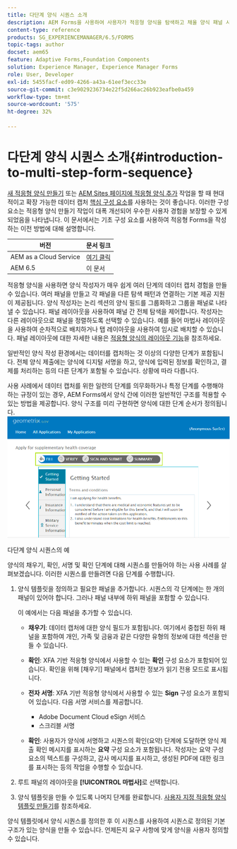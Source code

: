 ```yaml
---
title: 다단계 양식 시퀀스 소개
description: AEM Forms을 사용하여 사용자가 적응형 양식을 탐색하고 채울 양식 패널 시퀀스를 정의할 수 있습니다.
content-type: reference
products: SG_EXPERIENCEMANAGER/6.5/FORMS
topic-tags: author
docset: aem65
feature: Adaptive Forms,Foundation Components
solution: Experience Manager, Experience Manager Forms
role: User, Developer
exl-id: 5455facf-ed09-4266-a43a-61eef3ecc33e
source-git-commit: c3e9029236734e22f5d266ac26b923eafbe0a459
workflow-type: tm+mt
source-wordcount: '575'
ht-degree: 32%

---
```


# 다단계 양식 시퀀스 소개{#introduction-to-multi-step-form-sequence}

<span class="preview"> [새 적응형 양식 만들기](/help/forms/using/create-an-adaptive-form-core-components.md) 또는 [AEM Sites 페이지에 적응형 양식 추가](/help/forms/using/create-or-add-an-adaptive-form-to-aem-sites-page.md) 작업을 할 때 현대적이고 확장 가능한 데이터 캡처 [핵심 구성 요소](https://experienceleague.adobe.com/docs/experience-manager-core-components/using/adaptive-forms/introduction.html)를 사용하는 것이 좋습니다. 이러한 구성 요소는 적응형 양식 만들기 작업이 대폭 개선되어 우수한 사용자 경험을 보장할 수 있게 되었음을 나타냅니다. 이 문서에서는 기초 구성 요소를 사용하여 적응형 Forms을 작성하는 이전 방법에 대해 설명합니다. </span>

| 버전 | 문서 링크 |
| -------- | ---------------------------- |
| AEM as a Cloud Service | [여기 클릭](https://experienceleague.adobe.com/docs/experience-manager-cloud-service/content/forms/adaptive-forms-authoring/authoring-adaptive-forms-foundation-components/configure-layout-of-an-adaptive-form/introduction-form-sequence.html) |
| AEM 6.5 | 이 문서 |


적응형 양식을 사용하면 양식 작성자가 매우 쉽게 여러 단계의 데이터 캡처 경험을 만들 수 있습니다. 여러 패널을 만들고 각 패널을 다른 탐색 패턴과 연결하는 기본 제공 지원이 제공됩니다. 양식 작성자는 논리 섹션의 양식 필드를 그룹화하고 그룹을 패널로 나타낼 수 있습니다. 패널 레이아웃을 사용하여 패널 간 전체 탐색을 제어합니다. 작성자는 다른 레이아웃으로 패널을 정렬하도록 선택할 수 있습니다. 예를 들어 마법사 레이아웃을 사용하여 순차적으로 배치하거나 탭 레이아웃을 사용하여 임시로 배치할 수 있습니다. 패널 레이아웃에 대한 자세한 내용은 [적응형 양식의 레이아웃 기능](../../forms/using/layout-capabilities-adaptive-forms.md)을 참조하세요.

일반적인 양식 작성 환경에서는 데이터를 캡처하는 것 이상의 다양한 단계가 포함됩니다. 전체 양식 제출에는 양식에 디지털 서명을 하고, 양식에 입력된 정보를 확인하고, 결제를 처리하는 등의 다른 단계가 포함될 수 있습니다. 상황에 따라 다릅니다.

사용 사례에서 데이터 캡처를 위한 일련의 단계를 의무화하거나 특정 단계를 수행해야 하는 규정이 있는 경우, AEM Forms에서 양식 간에 이러한 일반적인 구조를 적용할 수 있는 방법을 제공합니다. 양식 구조를 미리 구현하면 양식에 대한 단계 순서가 정의됩니다. ![다단계 양식 시퀀스의 예](assets/formpipeline.png)

다단계 양식 시퀀스의 예

양식의 채우기, 확인, 서명 및 확인 단계에 대해 시퀀스를 만들어야 하는 사용 사례를 살펴보겠습니다. 이러한 시퀀스를 만들려면 다음 단계를 수행합니다.

1. 양식 템플릿을 정의하고 필요한 패널을 추가합니다. 시퀀스의 각 단계에는 한 개의 패널이 있어야 합니다. 그러나 패널 내부에 하위 패널을 포함할 수 있습니다.

   이 예에서는 다음 패널을 추가할 수 있습니다.

   * **채우기**: 데이터 캡처에 대한 양식 필드가 포함됩니다. 여기에서 중첩된 하위 패널을 포함하여 개인, 가족 및 금융과 같은 다양한 유형의 정보에 대한 섹션을 만들 수 있습니다.

   * **확인**: XFA 기반 적응형 양식에서 사용할 수 있는 **확인** 구성 요소가 포함되어 있습니다. 확인을 위해 [채우기] 패널에서 캡처한 정보가 읽기 전용 모드로 표시됩니다.

   * **전자 서명**: XFA 기반 적응형 양식에서 사용할 수 있는 **Sign** 구성 요소가 포함되어 있습니다. 다음 서명 서비스를 제공합니다.

      * Adobe Document Cloud eSign 서비스
      * 스크리블 서명

   * **확인**: 사용자가 양식에 서명하고 시퀀스의 확인(요약) 단계에 도달하면 양식 제출 확인 메시지를 표시하는 **요약** 구성 요소가 포함됩니다. 작성자는 요약 구성 요소의 텍스트를 구성하고, 감사 메시지를 표시하고, 생성된 PDF에 대한 링크를 표시하는 등의 작업을 수행할 수 있습니다.

1. 루트 패널의 레이아웃을 **[!UICONTROL 마법사]**&#x200B;로 선택합니다.
1. 양식 템플릿을 만들 수 있도록 나머지 단계를 완료합니다. [사용자 지정 적응형 양식 템플릿 만들기](../../forms/using/custom-adaptive-forms-templates.md)를 참조하세요.

양식 템플릿에서 양식 시퀀스를 정의한 후 이 시퀀스를 사용하여 시퀀스로 정의된 기본 구조가 있는 양식을 만들 수 있습니다. 언제든지 요구 사항에 맞게 양식을 사용자 정의할 수 있습니다.
